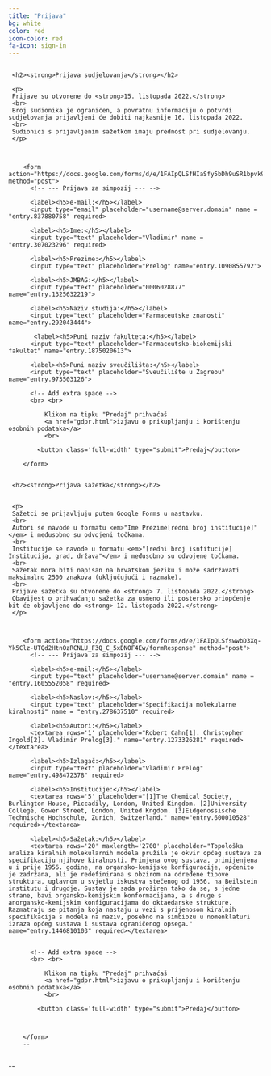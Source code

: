 ```yaml
---
title: "Prijava"
bg: white
color: red
icon-color: red
fa-icon: sign-in
---
```


<div class="row">
  <div class="column" style="float:center">
    
     <h2><strong>Prijava sudjelovanja</strong></h2>

     <p>
     Prijave su otvorene do <strong>15. listopada 2022.</strong> 
     <br>
     Broj sudionika je ograničen, a povratnu informaciju o potvrdi sudjelovanja prijavljeni će dobiti najkasnije 16. listopada 2022.
     <br>
     Sudionici s prijavljenim sažetkom imaju prednost pri sudjelovanju. 
     </p>



        <form action="https://docs.google.com/forms/d/e/1FAIpQLSfHIaSfy5bDh9uSR1bpvk9fRYNFm5ArXACm_WymdsHmLEcypA/formResponse" method="post">
          <!-- --- Prijava za simpozij --- -->
          
          <label><h5>e-mail:</h5></label>
          <input type="email" placeholder="username@server.domain" name = "entry.837880758" required>
          
          <label><h5>Ime:</h5></label>
          <input type="text" placeholder="Vladimir" name = "entry.307023296" required>
          
          <label><h5>Prezime:</h5></label>
          <input type="text" placeholder="Prelog" name="entry.1090855792">

          <label><h5>JMBAG:</h5></label>
          <input type="text" placeholder="0006028877" name="entry.1325632219">

          <label><h5>Naziv studija:</h5></label>
          <input type="text" placeholder="Farmaceutske znanosti" name="entry.292043444">

           <label><h5>Puni naziv fakulteta:</h5></label>
          <input type="text" placeholder="Farmaceutsko-biokemijski fakultet" name="entry.1875020613">

          <label><h5>Puni naziv sveučilišta:</h5></label>
          <input type="text" placeholder="Sveučilište u Zagrebu" name="entry.973503126">

          <!-- Add extra space -->
          <br> <br> 

              Klikom na tipku "Predaj" prihvaćaš 
              <a href="gdpr.html">izjavu o prikupljanju i korištenju osobnih podataka</a>
              <br>
           
            <button class='full-width' type="submit">Predaj</button>
          
        </form>

  </div>


  <div class="column" style="float:center">
    
     <h2><strong>Prijava sažetka</strong></h2>


     <p>
     Sažetci se prijavljuju putem Google Forms u nastavku. 
     <br>
     Autori se navode u formatu <em>"Ime Prezime[redni broj institucije]"</em> i međusobno su odvojeni točkama. 
     <br>
     Institucije se navode u formatu <em>"[redni broj isntitucije] Institucija, grad, država"</em> i međusobno su odvojene točkama. 
     <br>
     Sažetak mora biti napisan na hrvatskom jeziku i može sadržavati maksimalno 2500 znakova (uključujući i razmake).
     <br>
     Prijave sažetka su otvorene do <strong> 7. listopada 2022.</strong>
     Obavijest o prihvaćanju sažetka za usmeno ili postersko priopćenje bit će objavljeno do <strong> 12. listopada 2022.</strong>
     </p>



        <form action="https://docs.google.com/forms/d/e/1FAIpQLSfswwbD3Xq-Yk5Clz-UTQd2HtnOzRCNLU_F3Q_C_5xDNOF4Ew/formResponse" method="post">
          <!-- --- Prijava za simpozij --- -->
          
          <label><h5>e-mail:</h5></label>
          <input type="text" placeholder="username@server.domain" name = "entry.1605552058" required>
          
          <label><h5>Naslov:</h5></label>
          <input type="text" placeholder="Specifikacija molekularne kiralnosti" name = "entry.278637510" required>
          
          <label><h5>Autori:</h5></label>
          <textarea rows='1' placeholder="Robert Cahn[1]. Christopher Ingold[2]. Vladimir Prelog[3]." name="entry.1273326281" required></textarea>

          <label><h5>Izlagač:</h5></label>
          <input type="text" placeholder="Vladimir Prelog" name="entry.498472378" required>

          <label><h5>Institucije:</h5></label>
          <textarea rows='5' placeholder="[1]The Chemical Society, Burlington House, Piccadily, London, United Kingdom. [2]University College, Gower Street, London, United Kngdom. [3]Eidgenossische Technische Hochschule, Zurich, Switzerland." name="entry.600010528" required></textarea>

          <label><h5>Sažetak:</h5></label>
          <textarea rows='20' maxlength='2700' placeholder="Topološka analiza kiralnih molekularnih modela pružila je okvir općeg sustava za specifikaciju njihove kiralnosti. Primjena ovog sustava, primijenjena u i prije 1956. godine, na organsko-kemijske konfiguracije, općenito je zadržana, ali je redefinirana s obzirom na određene tipove struktura, uglavnom u svjetlu iskustva stečenog od 1956. na Beilstein institutu i drugdje. Sustav je sada proširen tako da se, s jedne strane, bavi organsko-kemijskim konformacijama, a s druge s anorgansko-kemijskim konfiguracijama do oktaedarske strukture. Razmatraju se pitanja koja nastaju u vezi s prijenosom kiralnih specifikacija s modela na naziv, posebno na simbiozu u nomenklaturi izraza općeg sustava i sustava ograničenog opsega." name="entry.1446810103" required></textarea>


          <!-- Add extra space -->
          <br> <br> 

              Klikom na tipku "Predaj" prihvaćaš 
              <a href="gdpr.html">izjavu o prikupljanju i korištenju osobnih podataka</a>
              <br>
           
            <button class='full-width' type="submit">Predaj</button>


          
        </form>
        --
  </div>

--


</div>


<!--
<h4><strong>Prijave su zatvorene</strong></h4> 
-->





